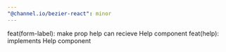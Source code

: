 ```yaml
---
"@channel.io/bezier-react": minor
---
```


feat(form-label): make prop help can recieve Help component
feat(help): implements Help component
